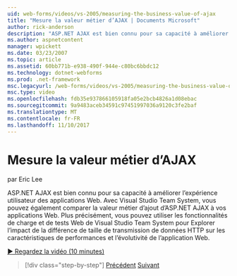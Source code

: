 ```yaml
---
uid: web-forms/videos/vs-2005/measuring-the-business-value-of-ajax
title: "Mesure la valeur métier d’AJAX | Documents Microsoft"
author: rick-anderson
description: "ASP.NET AJAX est bien connu pour sa capacité à améliorer l’expérience utilisateur des applications Web. Avec Visual Studio Team System, vous pouvez également mesurer la busine..."
ms.author: aspnetcontent
manager: wpickett
ms.date: 03/23/2007
ms.topic: article
ms.assetid: 60bb771b-e938-490f-944e-c80bc6bbdc12
ms.technology: dotnet-webforms
ms.prod: .net-framework
msc.legacyurl: /web-forms/videos/vs-2005/measuring-the-business-value-of-ajax
msc.type: video
ms.openlocfilehash: fdb35e937866105918fa05e2bcb4826a1d08ebac
ms.sourcegitcommit: 9a9483aceb34591c97451997036a9120c3fe2baf
ms.translationtype: MT
ms.contentlocale: fr-FR
ms.lasthandoff: 11/10/2017
---
```

<a name="measuring-the-business-value-of-ajax"></a>Mesure la valeur métier d’AJAX
====================
par Eric Lee

ASP.NET AJAX est bien connu pour sa capacité à améliorer l’expérience utilisateur des applications Web. Avec Visual Studio Team System, vous pouvez également comparer la valeur métier d’ajout d’ASP.NET AJAX à vos applications Web. Plus précisément, vous pouvez utiliser les fonctionnalités de charge et de tests Web de Visual Studio Team System pour Explorer l’impact de la différence de taille de transmission de données HTTP sur les caractéristiques de performances et l’évolutivité de l’application Web.

[&#9654; Regardez la vidéo (10 minutes)](https://channel9.msdn.com/Blogs/ASP-NET-Site-Videos/measuring-the-business-value-of-ajax)

>[!div class="step-by-step"]
[Précédent](introduction-to-managing-and-running-tests-with-team-system.md)
[Suivant](code-coverage-of-automated-tests.md)
